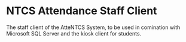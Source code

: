 # NTCS Attendance Staff Client
The staff client of the AtteNTCS System, to be used in comination with Microsoft SQL Server and the kiosk client for students.
